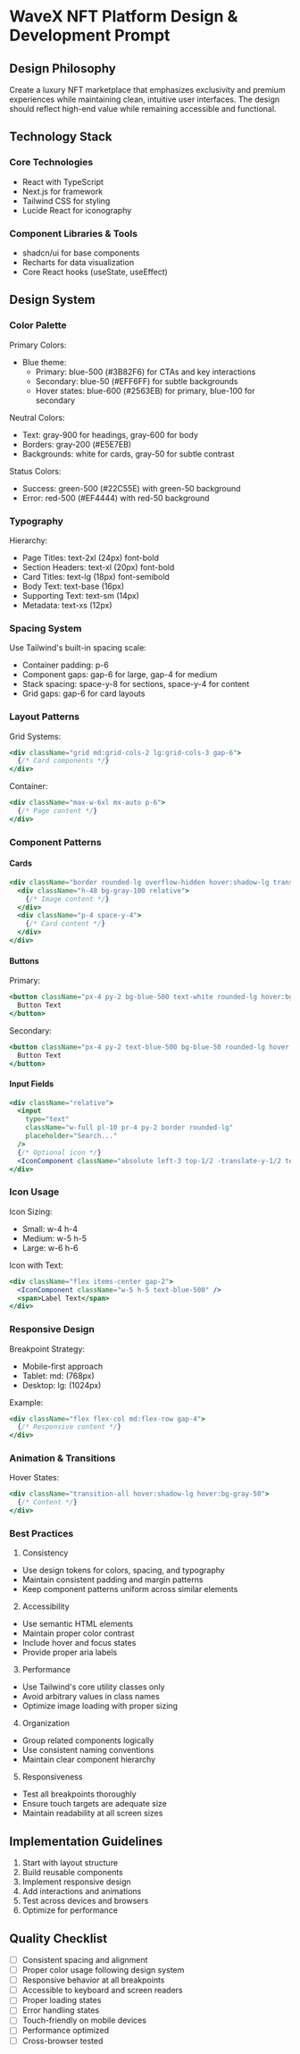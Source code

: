 # WaveX NFT Platform Design & Development Prompt

## Design Philosophy
Create a luxury NFT marketplace that emphasizes exclusivity and premium experiences while maintaining clean, intuitive user interfaces. The design should reflect high-end value while remaining accessible and functional.

## Technology Stack

### Core Technologies
- React with TypeScript
- Next.js for framework
- Tailwind CSS for styling
- Lucide React for iconography

### Component Libraries & Tools
- shadcn/ui for base components
- Recharts for data visualization
- Core React hooks (useState, useEffect)

## Design System

### Color Palette

Primary Colors:
- Blue theme: 
  - Primary: blue-500 (#3B82F6) for CTAs and key interactions
  - Secondary: blue-50 (#EFF6FF) for subtle backgrounds
  - Hover states: blue-600 (#2563EB) for primary, blue-100 for secondary

Neutral Colors:
- Text: gray-900 for headings, gray-600 for body
- Borders: gray-200 (#E5E7EB)
- Backgrounds: white for cards, gray-50 for subtle contrast

Status Colors:
- Success: green-500 (#22C55E) with green-50 background
- Error: red-500 (#EF4444) with red-50 background

### Typography

Hierarchy:
- Page Titles: text-2xl (24px) font-bold
- Section Headers: text-xl (20px) font-bold
- Card Titles: text-lg (18px) font-semibold
- Body Text: text-base (16px)
- Supporting Text: text-sm (14px)
- Metadata: text-xs (12px)

### Spacing System

Use Tailwind's built-in spacing scale:
- Container padding: p-6
- Component gaps: gap-6 for large, gap-4 for medium
- Stack spacing: space-y-8 for sections, space-y-4 for content
- Grid gaps: gap-6 for card layouts

### Layout Patterns

Grid Systems:
```jsx
<div className="grid md:grid-cols-2 lg:grid-cols-3 gap-6">
  {/* Card components */}
</div>
```

Container:
```jsx
<div className="max-w-6xl mx-auto p-6">
  {/* Page content */}
</div>
```

### Component Patterns

#### Cards
```jsx
<div className="border rounded-lg overflow-hidden hover:shadow-lg transition-shadow">
  <div className="h-48 bg-gray-100 relative">
    {/* Image content */}
  </div>
  <div className="p-4 space-y-4">
    {/* Card content */}
  </div>
</div>
```

#### Buttons
Primary:
```jsx
<button className="px-4 py-2 bg-blue-500 text-white rounded-lg hover:bg-blue-600">
  Button Text
</button>
```

Secondary:
```jsx
<button className="px-4 py-2 text-blue-500 bg-blue-50 rounded-lg hover:bg-blue-100">
  Button Text
</button>
```

#### Input Fields
```jsx
<div className="relative">
  <input 
    type="text"
    className="w-full pl-10 pr-4 py-2 border rounded-lg"
    placeholder="Search..."
  />
  {/* Optional icon */}
  <IconComponent className="absolute left-3 top-1/2 -translate-y-1/2 text-gray-400 w-5 h-5" />
</div>
```

### Icon Usage

Icon Sizing:
- Small: w-4 h-4
- Medium: w-5 h-5
- Large: w-6 h-6

Icon with Text:
```jsx
<div className="flex items-center gap-2">
  <IconComponent className="w-5 h-5 text-blue-500" />
  <span>Label Text</span>
</div>
```

### Responsive Design

Breakpoint Strategy:
- Mobile-first approach
- Tablet: md: (768px)
- Desktop: lg: (1024px)

Example:
```jsx
<div className="flex flex-col md:flex-row gap-4">
  {/* Responsive content */}
</div>
```

### Animation & Transitions

Hover States:
```jsx
<div className="transition-all hover:shadow-lg hover:bg-gray-50">
  {/* Content */}
</div>
```

### Best Practices

1. Consistency
- Use design tokens for colors, spacing, and typography
- Maintain consistent padding and margin patterns
- Keep component patterns uniform across similar elements

2. Accessibility
- Use semantic HTML elements
- Maintain proper color contrast
- Include hover and focus states
- Provide proper aria labels

3. Performance
- Use Tailwind's core utility classes only
- Avoid arbitrary values in class names
- Optimize image loading with proper sizing

4. Organization
- Group related components logically
- Use consistent naming conventions
- Maintain clear component hierarchy

5. Responsiveness
- Test all breakpoints thoroughly
- Ensure touch targets are adequate size
- Maintain readability at all screen sizes

## Implementation Guidelines

1. Start with layout structure
2. Build reusable components
3. Implement responsive design
4. Add interactions and animations
5. Test across devices and browsers
6. Optimize for performance

## Quality Checklist

- [ ] Consistent spacing and alignment
- [ ] Proper color usage following design system
- [ ] Responsive behavior at all breakpoints
- [ ] Accessible to keyboard and screen readers
- [ ] Proper loading states
- [ ] Error handling states
- [ ] Touch-friendly on mobile devices
- [ ] Performance optimized
- [ ] Cross-browser tested